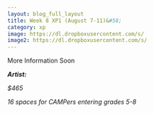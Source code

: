 ```yaml
---
layout: blog_full_layout
title: Week 8 XP1 (August 7-11)&#58; 
category: xp
image: https://dl.dropboxusercontent.com/s/
image2: https://dl.dropboxusercontent.com/s/
---
```


More Information Soon




**_Artist:_** 

*$465*

*16 spaces for CAMPers entering grades 5-8*

